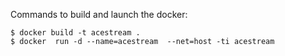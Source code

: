 Commands to build and launch the docker:

    $ docker build -t acestream .
    $ docker  run -d --name=acestream  --net=host -ti acestream

